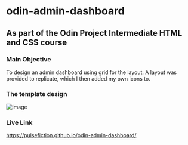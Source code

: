 # odin-admin-dashboard
## As part of the Odin Project Intermediate HTML and CSS course


### Main Objective

To design an admin dashboard using grid for the layout. A layout was provided to replicate, which
I then added my own icons to.

### The template design
![image](https://user-images.githubusercontent.com/87199411/173006727-96fdfefb-4cec-4d85-9a57-c07115305beb.png)


### Live Link

https://pulsefiction.github.io/odin-admin-dashboard/
